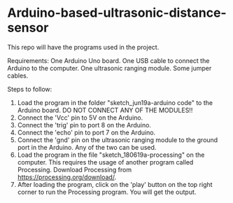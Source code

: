 # Arduino-based-ultrasonic-distance-sensor
This repo will have the programs used in the project.

Requirements:
One Arduino Uno board.
One USB cable to connect the Arduino to the computer.
One ultrasonic ranging module.
Some jumper cables.

Steps to follow:
1. Load the program in the folder "sketch_jun19a-arduino code" to the Arduino board. DO NOT CONNECT ANY OF THE MODULES!!
2. Connect the 'Vcc' pin to 5V on the Arduino.
3. Connect the 'trig' pin to port 8 on the Arduino.
4. Connect the 'echo' pin to port 7 on the Arduino.
5. Connect the 'gnd' pin on the ultrasonic ranging module to the ground port in the Arduino. Any of the two can be used.
6. Load the program in the file "sketch_180619a-processing" on the computer. This requires the usage of another program called Processing.    Download Processing from https://processing.org/download/. 
7. After loading the program, click on the 'play' button on the top right corner to run the Processing program. You will get the output.
